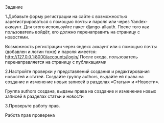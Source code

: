 Задание

1.Добавьте форму регистрации на сайте с возможностью зарегистрироваться с помощью почты и пароля или через Yandex-аккаунт. Для этого используйте пакет django-allauth. После того как пользователь войдёт, его должно перенаправить на страницу с новостями.

Возможность регистрации через яндекс аккаунт или с помощью почты (добавлен и логин тоже) и пароля имеется:
http://127.0.0.1:8000/accounts/login/
После входа, пользователь перенаправляется на страницу с публикациями

2.Настройте проверки у представлений создания и редактирования новостей и статей. Создайте группу authors, выдайте ей права на создание и изменение новых записей в разделах «Статьи» и «Новости».

Группа authors создана, выданы права на создание и изменение новых записей в разделах статьи и новости


3.Проверьте работу прав.

Работа прав проверена
